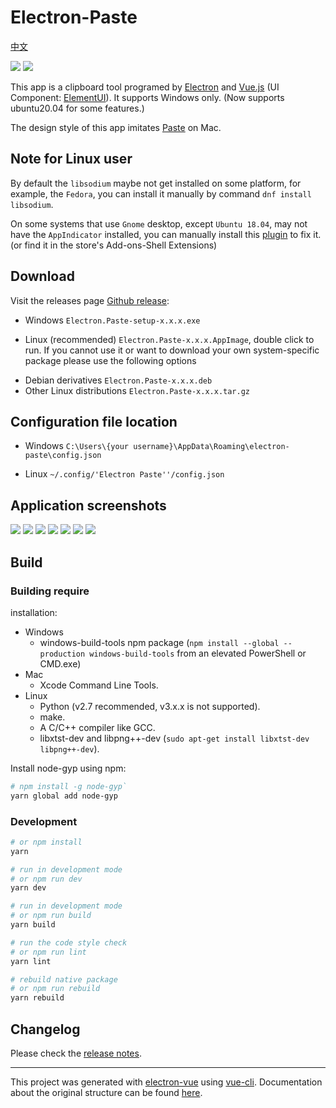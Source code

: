 # Electron-Paste

[中文](README-CN.md)

![](https://img.shields.io/github/languages/top/SheltonZhu/electron-paste.svg?style=flat)
![](https://img.shields.io/github/stars/SheltonZhu/electron-paste.svg?style=social)

This app is a clipboard tool programed by [Electron](https://www.electronjs.org/) and [Vue.js](https://vuejs.org/)
(UI Component: [ElementUI](https://element.eleme.cn/)). It supports Windows only.
(Now supports ubuntu20.04 for some features.)

The design style of this app imitates [Paste](https://pasteapp.io/) on Mac.

## Note for Linux user

By default the `libsodium` maybe not get installed on some platform, for example, the `Fedora`, you can install it manually by command `dnf install libsodium`.

On some systems that use `Gnome` desktop, except `Ubuntu 18.04`, may not have the `AppIndicator` installed, you can manually install this [plugin](https://extensions.gnome.org/extension/615/appindicator-support/) to fix it. (or find it in the store's Add-ons-Shell Extensions)

## Download

Visit the releases page [Github release](../../releases/latest):

- Windows `Electron.Paste-setup-x.x.x.exe`

[comment]: <> (- Mac `Electron.Paste-x.x.x.dmg`)
- Linux (recommended) `Electron.Paste-x.x.x.AppImage`, double click to run. If you cannot use it or want to download your own system-specific package please use the following options

[comment]: <> (- Arch or Arch-based distributions `Electron.Paste-x.x.x.pacman`)

[comment]: <> (- RedHat derivatives `Electron.Paste-x.x.x.rpm`)
- Debian derivatives `Electron.Paste-x.x.x.deb`
- Other Linux distributions `Electron.Paste-x.x.x.tar.gz`

## Configuration file location

- Windows `C:\Users\{your username}\AppData\Roaming\electron-paste\config.json`

[comment]: <> (- Mac `~/Library/Application Support/electron-paste/config.json`)
- Linux `~/.config/'Electron Paste''/config.json`

## Application screenshots

![](docs/assets/clipboard.png)
![](docs/assets/context_menu.png)
![](docs/assets/context_menu2.png)
![](docs/assets/personalise.png)
![](docs/assets/general.png)
![](docs/assets/shortcut.png)
![](docs/assets/rules.png)

## Build
### Building require
installation:
* Windows
  * windows-build-tools npm package (`npm install --global --production windows-build-tools` from an elevated PowerShell or CMD.exe)
* Mac
  * Xcode Command Line Tools.
* Linux
  * Python (v2.7 recommended, v3.x.x is not supported).
  * make.
  * A C/C++ compiler like GCC.
  * libxtst-dev and libpng++-dev (`sudo apt-get install libxtst-dev libpng++-dev`).

Install node-gyp using npm:
```bash
# npm install -g node-gyp`
yarn global add node-gyp
```

### Development
```bash
# or npm install
yarn

# run in development mode
# or npm run dev
yarn dev

# run in development mode
# or npm run build
yarn build

# run the code style check
# or npm run lint
yarn lint

# rebuild native package
# or npm run rebuild
yarn rebuild
```

## Changelog

Please check the [release notes](../../releases/latest).

---

This project was generated with [electron-vue](https://github.com/SimulatedGREG/electron-vue) using [vue-cli](https://github.com/vuejs/vue-cli). Documentation about the original structure can be found [here](https://simulatedgreg.gitbooks.io/electron-vue/content/index.html).
